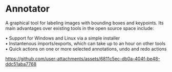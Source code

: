 # Annotator

A graphical tool for labeling images with bounding boxes and keypoints. Its main advantages over existing tools in the open source space include:

• Support for Windows and Linux via a simple installer  
• Instantenous imports/exports, which can take up to an hour on other tools  
• Quick actions on one or more selected annotations, undo and redo actions  

https://github.com/user-attachments/assets/6811c5ec-db0a-404f-be48-ddc51aba7768
